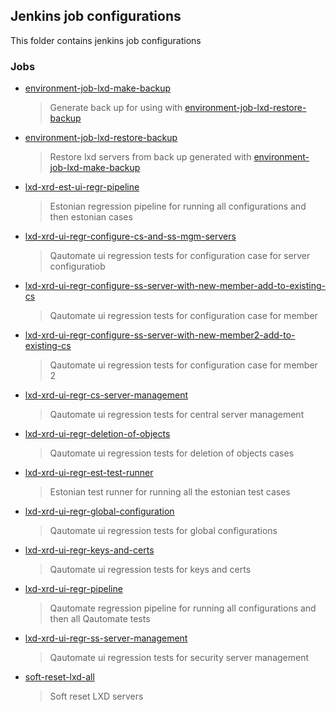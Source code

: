 ## Jenkins job configurations

This folder contains jenkins job configurations

### Jobs

* [environment-job-lxd-make-backup](environment-job-lxd-make-backup)
    > Generate back up for using with [environment-job-lxd-restore-backup](environment-job-lxd-restore-backup)
* [environment-job-lxd-restore-backup](environment-job-lxd-restore-backup)
    > Restore lxd servers from back up generated with [environment-job-lxd-make-backup](environment-job-lxd-make-backup)
* [lxd-xrd-est-ui-regr-pipeline](lxd-xrd-est-ui-regr-pipeline)
    > Estonian regression pipeline for running all configurations and then estonian cases
* [lxd-xrd-ui-regr-configure-cs-and-ss-mgm-servers](lxd-xrd-ui-regr-configure-cs-and-ss-mgm-servers)
    > Qautomate ui regression tests for configuration case for server configuratiob
* [lxd-xrd-ui-regr-configure-ss-server-with-new-member-add-to-existing-cs](lxd-xrd-ui-regr-configure-ss-server-with-new-member-add-to-existing-cs)
    > Qautomate ui regression tests for configuration case for member
* [lxd-xrd-ui-regr-configure-ss-server-with-new-member2-add-to-existing-cs](lxd-xrd-ui-regr-configure-ss-server-with-new-member2-add-to-existing-cs)
    > Qautomate ui regression tests for configuration case for member 2
* [lxd-xrd-ui-regr-cs-server-management](lxd-xrd-ui-regr-cs-server-management)
    > Qautomate ui regression tests for central server management
* [lxd-xrd-ui-regr-deletion-of-objects](lxd-xrd-ui-regr-deletion-of-objects)
    > Qautomate ui regression tests for deletion of objects cases
* [lxd-xrd-ui-regr-est-test-runner](lxd-xrd-ui-regr-est-test-runner)
    > Estonian test runner for running all the estonian test cases
* [lxd-xrd-ui-regr-global-configuration](lxd-xrd-ui-regr-global-configuration)
    > Qautomate ui regression tests for global configurations
* [lxd-xrd-ui-regr-keys-and-certs](lxd-xrd-ui-regr-keys-and-certs)
    > Qautomate ui regression tests for keys and certs
* [lxd-xrd-ui-regr-pipeline](lxd-xrd-ui-regr-pipeline)
    > Qautomate regression pipeline for running all configurations and then all Qautomate tests
* [lxd-xrd-ui-regr-ss-server-management](lxd-xrd-ui-regr-ss-server-management)
    > Qautomate ui regression tests for security server management
* [soft-reset-lxd-all](soft-reset-lxd-all)
    > Soft reset LXD servers
